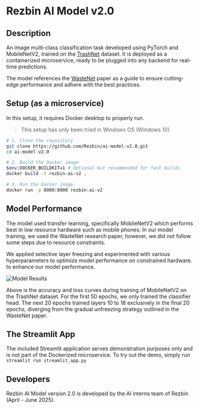 # Rezbin AI Model v2.0

## Description

An image multi-class classification task developed using PyTorch and MobileNetV2, trained on the [TrashNet](https://www.kaggle.com/datasets/feyzazkefe/trashnet) dataset. It is deployed as a containerized microservice, ready to be plugged into any backend for real-time predictions.

The model references the [WasteNet](https://arxiv.org/pdf/2006.05873) paper as a guide to ensure cutting-edge performance and adhere with the best practices.

## Setup (as a microservice)
In this setup, it requires Docker desktop to properly run.

> This setup has only been tried in Windows OS (Windows 10)

```bash
# 1. Clone the repository
git clone https://github.com/Rezbin/ai-model-v2.0.git
cd ai-model-v2.0

# 2. Build the Docker image
$env:DOCKER_BUILDKIT=1 # Optional but recommended for fast builds
docker build -t rezbin-ai-v2 .

# 3. Run the Docker image
docker run -p 8000:8000 rezbin-ai-v2
```

## Model Performance
The model used transfer learning, specifically MobileNetV2 which performs best in low resource hardware such as mobile phones. In our model training, we used the WasteNet research paper, however, we did not follow some steps due to resource constraints.

We applied selective layer freezing and experimented with various hyperparameters to optimize model performance on constrained hardware. to enhance our model performance.

![Model Results](./models/MobileNetV2/output.jpg)

Above is the accuracy and loss curves during training of MobileNetV2 on the TrashNet dataset. For the first 50 epochs, we only trained the classifier head. The next 20 epochs trained layers 10 to 18 exclusively in the final 20 epochs, diverging from the gradual unfreezing strategy outlined in the WasteNet paper.

## The Streamlit App
The included Streamlit application serves demonstration purposes only and is not part of the Dockerized microservice. To try out the demo, simply run `streamlit run streamlit_app.py`

## Developers
Rezbin AI Model version 2.0 is developed by the AI interns team of Rezbin (April - June 2025).